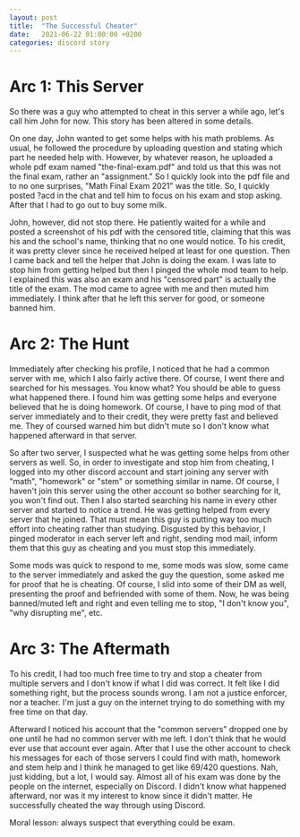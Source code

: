 ```yaml
---
layout: post
title:  "The Successful Cheater"
date:   2021-06-22 01:00:00 +0200
categories: discord story
---
```


# Arc 1: This Server

So there was a guy who attempted to cheat in this server a while ago, let's call him John for now. This story has been altered in some details.

On one day, John wanted to get some helps with his math problems. As usual, he followed the procedure by uploading question and stating which part he needed help with. However, by whatever reason, he uploaded a whole pdf exam named "the-final-exam.pdf" and told us that this was not the final exam, rather an "assignment." So I quickly look into the pdf file and to no one surprises, "Math Final Exam 2021" was the title. So, I quickly posted ?acd in the chat and tell him to focus on his exam and stop asking. After that I had to go out to buy some milk.

John, however, did not stop there. He patiently waited for a while and posted a screenshot of his pdf with the censored title, claiming that this was his and the school's name, thinking that no one would notice. To his credit, it was pretty clever since he received helped at least for one question. Then I came back and tell the helper that John is doing the exam. I was late to stop him from getting helped but then I pinged the whole mod team to help. I explained this was also an exam and his "censored part" is actually the title of the exam. The mod came to agree with me and then muted him immediately. I think after that he left this server for good, or someone banned him.

# Arc 2: The Hunt

Immediately after checking his profile, I noticed that he had a common server with me, which I also fairly active there. Of course, I went there and searched for his messages. You know what? You should be able to guess what happened there. I found him was getting some helps and everyone believed that he is doing homework. Of course, I have to ping mod of that server immediately and to their credit, they were pretty fast and believed me. They of coursed warned him but didn't mute so I don't know what happened afterward in that server.

So after two server, I suspected what he was getting some helps from other servers as well. So, in order to investigate and stop him from cheating, I logged into my other discord account and start joining any server with "math", "homework" or "stem" or something similar in name. Of course, I haven't join this server using the other account so bother searching for it, you won't find out. Then I also started searching his name in every other server and started to notice a trend. He was getting helped from every server that he joined. That must mean this guy is putting way too much effort into cheating rather than studying. Disgusted by this behavior, I pinged moderator in each server left and right, sending mod mail, inform them that this guy as cheating and you must stop this immediately. 

Some mods was quick to respond to me, some mods was slow, some came to the server immediately and asked the guy the question, some asked me for proof that he is cheating. Of course, I slid into some of their DM as well, presenting the proof and befriended with some of them. Now, he was being banned/muted left and right and even telling me to stop, "I don't know you", "why disrupting me", etc. 

# Arc 3: The Aftermath

To his credit, I had too much free time to try and stop a cheater from multiple servers and I don't know if what I did was correct. It felt like I did something right, but the process sounds wrong. I am not a justice enforcer, nor a teacher. I'm just a guy on the internet trying to do something with my free time on that day.

Afterward I noticed his account that the "common servers" dropped one by one until he had no common server with me left. I don't think that he would ever use that account ever again. After that I use the other account to check his messages for each of those servers I could find with math, homework and stem help and I think he managed to get like 69/420 questions. Nah, just kidding, but a lot, I would say. Almost all of his exam was done by the people on the internet, especially on Discord. I didn't know what happened afterward, nor was it my interest to know since it didn't matter. He successfully cheated the way through using Discord.

Moral lesson: always suspect that everything could be exam.
